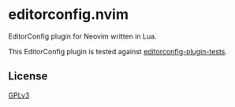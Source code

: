 # editorconfig.nvim

EditorConfig plugin for Neovim written in Lua.

This EditorConfig plugin is tested against [editorconfig-plugin-tests][].

[editorconfig-plugin-tests]: https://github.com/editorconfig/editorconfig-plugin-tests

## License

[GPLv3][]

[GPLv3]: https://www.gnu.org/licenses/gpl-3.0.html
